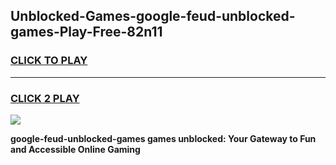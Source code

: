 
## Unblocked-Games-google-feud-unblocked-games-Play-Free-82n11
<h3>
<a href="https://premium76.site?title=google-feud-unblocked-games&ref=20M">CLICK TO PLAY</a></h3>
<hr>

<h3>
<a href="https://premium76.site?title=google-feud-unblocked-games&ref=20M">CLICK 2 PLAY</a>
  
</h3>

<a href="https://premium76.site?title=google-feud-unblocked-games&ref=19M"><img src="https://clearcache.store/games.png"></a>


**google-feud-unblocked-games games unblocked: Your Gateway to Fun and Accessible Online Gaming**
